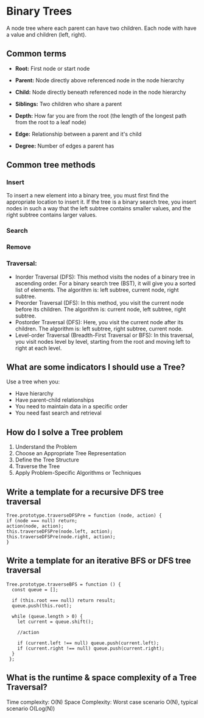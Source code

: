 # Binary Trees 

A node tree where each parent can have two children. Each node with have a value and children (left, right).

## Common terms

* **Root:** First node or start node

* **Parent:** Node directly above referenced node in the node hierarchy

* **Child:** Node directly beneath referenced node in the node hierarchy 

* **Siblings:** Two children who share a parent

* **Depth:** How far you are from the root (the length of the longest path from the root to a leaf node)

* **Edge:** Relationship between a parent and it's child

* **Degree:** Number of edges a parent has

## Common tree methods

### Insert
To insert a new element into a binary tree, you must first find the appropriate location to insert it. If the tree is a binary search tree, you insert nodes in such a way that the left subtree contains smaller values, and the right subtree contains larger values.

### Search

### Remove

### Traversal:

*  Inorder Traversal (DFS): This method visits the nodes of a binary tree in ascending order. For a binary search tree (BST), it will give you a sorted list of elements. The algorithm is: left subtree, current node, right subtree.
*  Preorder Traversal (DFS): In this method, you visit the current node before its children. The algorithm is: current node, left subtree, right subtree.
*  Postorder Traversal (DFS): Here, you visit the current node after its children. The algorithm is: left subtree, right subtree, current node.
*  Level-order Traversal (Breadth-First Traversal or BFS): In this traversal, you visit nodes level by level, starting from the root and moving left to right at each level.


## What are some indicators I should use a Tree?

Use a tree when you:
* Have hierarchy 
* Have parent-child relationships
* You need to maintain data in a specific order
* You need fast search and retrieval

## How do I solve a Tree problem

1. Understand the Problem
1. Choose an Appropriate Tree Representation
1. Define the Tree Structure
1. Traverse the Tree
1. Apply Problem-Specific Algorithms or Techniques

## Write a template for a recursive DFS tree traversal
```
Tree.prototype.traverseDFSPre = function (node, action) {
if (node === null) return;
action(node, action);
this.traverseDFSPre(node.left, action);
this.traverseDFSPre(node.right, action);
}
```

## Write a template for an iterative BFS or DFS tree traversal
```
Tree.prototype.traverseBFS = function () {
  const queue = [];
  
  if (this.root === null) return result;
  queue.push(this.root);

  while (queue.length > 0) {
    let current = queue.shift();

    //action 

    if (current.left !== null) queue.push(current.left);
    if (current.right !== null) queue.push(current.right);
  }
 };
```

## What is the runtime & space complexity of a Tree Traversal?
Time complexity: O(N)
Space Complexity: Worst case scenario O(N), typical scenario O(Log(N))
